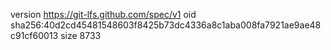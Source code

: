 version https://git-lfs.github.com/spec/v1
oid sha256:40d2cd45481548603f8425b73dc4336a8c1aba008fa7921ae9ae48c91cf60013
size 8733
